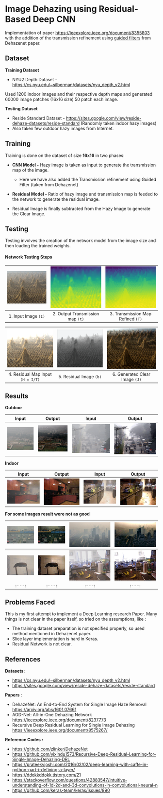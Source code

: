 # Image Dehazing using Residual-Based Deep CNN

Implementation of paper https://ieeexplore.ieee.org/document/8355803 with the addition of the transmission refinement using [guided filters](https://arxiv.org/abs/1505.00996) from Dehazenet paper.

## Dataset

**Training Dataset**

* NYU2 Depth Dataset - https://cs.nyu.edu/~silberman/datasets/nyu_depth_v2.html

Used 1200 indoor images and their respective depth maps and generated 60000 image patches (16x16 size) 50 patch each image.

**Testing Dataset**

* Reside Standard Dataset - https://sites.google.com/view/reside-dehaze-datasets/reside-standard (Randomly taken indoor hazy images)
* Also taken few outdoor hazy images from Internet.

## Training

Training is done on the dataset of size **16x16** in two phases:

* **CNN Model -** Hazy image is taken as input to generate the transmission map of the image.
    
    * Here we have also added the Transmission refinement using Guided Filter (taken from Dehazenet)

* **Residual Model -**  Ratio of hazy image and transmission map is feeded to the network to generate the residual image.

* Residual Image is finally subtracted from the Hazy Image to generate the Clear Image.

## Testing

Testing involves the creation of the network model from the image size and then loading the trained weights.

#### Network Testing Steps

| ![Input Cones](Results/other/cones.jpg) | ![Output Trans](Results/other/cones_trans.png) | ![Transmission Map Refined](Results/other/cones_trans_refine.png) | 
|:---:|:---:|:---:|
| 1. Input Image `(I)` | 2. Output Transmission map `(t)` | 3. Transmission Map Refined `(T)` |

| ![(I/T) Ration](Results/other/cones_res_in.png) | ![Residual Image](Results/other/cones_res_out.png) | ![Generated Clear Image](Results/other/cones2.png) |
|:---:|:---:|:---:|
| 4. Residual Map Input `(H = I/T)` | 5. Residual Image `(b)` | 6. Generated Clear Image `(J)` |

## Results

**Outdoor**

| **Input** | **Output** | **Input** | **Output** |
|:---:|:---:|:---:|:---:|
| ![](Results/other/canon.jpg) | ![](Results/other/canon2.png) | ![](Results/out/16.jpg) | ![](Results/out/16_dehaze.jpg) |

**Indoor**

| **Input** | **Output** | **Input** | **Output** |
|:---:|:---:|:---:|:---:|
| ![](Results/in/1.jpg) | ![](Results/in/1_dehaze.jpg) | ![](Results/in/3.jpg) | ![](Results/in/3_dehaze.jpg) |

**For some images result were not as good**

| ![](Results/out/0.jpg) | ![](Results/out/0_dehaze.jpg) | ![](Results/out/14.jpg) | ![](Results/out/14_dehaze.jpg) |
|:---:|:---:|:---:|:---:|
| ![](Results/in/8.jpg) | ![](Results/in/8_dehaze.jpg) | ![](Results/in/7.jpg) | ![](Results/in/7_dehaze.jpg) |
|:---:|:---:|:---:|:---:|



## Problems Faced

This is my first attempt to implement a Deep Learning research Paper. Many things is not clear in the paper itself, so tried on the assumptions, like : 
* The training dataset preparation is not specified properly, so used method mentioned in Dehazenet paper.
* Slice layer implementation is hard in Keras.
* Residual Network is not clear.

## References

**Datasets:**

* https://cs.nyu.edu/~silberman/datasets/nyu_depth_v2.html
* https://sites.google.com/view/reside-dehaze-datasets/reside-standard

**Papers :**
* DehazeNet: An End-to-End System for Single Image Haze Removal https://arxiv.org/abs/1601.07661
* AOD-Net: All-in-One Dehazing Network https://ieeexplore.ieee.org/document/8237773
* Recursive Deep Residual Learning for Single Image Dehazing https://ieeexplore.ieee.org/document/8575267/

**Reference Codes :**
* https://github.com/zlinker/DehazeNet
* https://github.com/yixindu1573/Recursive-Deep-Residual-Learning-for-Single-Image-Dehazing-DRL
* https://prateekvjoshi.com/2016/02/02/deep-learning-with-caffe-in-python-part-i-defining-a-layer/
* https://ddokkddokk.tistory.com/21
* https://stackoverflow.com/questions/42883547/intuitive-understanding-of-1d-2d-and-3d-convolutions-in-convolutional-neural-n
* https://github.com/keras-team/keras/issues/890
